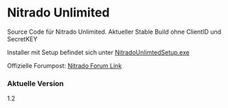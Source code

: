 # Nitrado Unlimited

Source Code für Nitrado Unlimited. Aktueller Stable Build ohne ClientID und SecretKEY


 Installer mit Setup befindet sich unter [NitradoUnlimtedSetup.exe][linktodown]

Offizielle Forumpost: [Nitrado Forum Link][linktoboard]

### Aktuelle Version
1.2


[linktodown]: <https://marcsrv.de/nitrado/NitradoUnlimited.de>
[linktoboard]: <https://board.nitrado.net/community-area/programmierung/releases/113651/nitrado-pc-manager-nitrado-unlimited-alpha-tecdemo/>